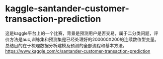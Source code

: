 # kaggle-santander-customer-transaction-prediction

这是kaggle平台上的一个比赛，背景是预测用户是否交易，属于二分类问题，评价方法是auc,训练集和预测集是已经处理好的200000X200的连续数值型变量。 总结目的在于梳理数据分析建模及预测的全部流程和基本方法。
https://www.kaggle.com/c/santander-customer-transaction-prediction
